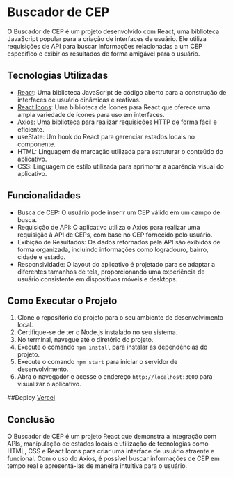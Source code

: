 # Buscador de CEP

O Buscador de CEP é um projeto desenvolvido com React, uma biblioteca JavaScript popular para a criação de interfaces de usuário. Ele utiliza requisições de API para buscar informações relacionadas a um CEP específico e exibir os resultados de forma amigável para o usuário.

## Tecnologias Utilizadas

- [React](https://pt-br.reactjs.org/): Uma biblioteca JavaScript de código aberto para a construção de interfaces de usuário dinâmicas e reativas.
- [React Icons](https://react-icons.github.io/react-icons/): Uma biblioteca de ícones para React que oferece uma ampla variedade de ícones para uso em interfaces.
- [Axios](https://axios-http.com/): Uma biblioteca para realizar requisições HTTP de forma fácil e eficiente.
- useState: Um hook do React para gerenciar estados locais no componente.
- HTML: Linguagem de marcação utilizada para estruturar o conteúdo do aplicativo.
- CSS: Linguagem de estilo utilizada para aprimorar a aparência visual do aplicativo.

## Funcionalidades

- Busca de CEP: O usuário pode inserir um CEP válido em um campo de busca.
- Requisição de API: O aplicativo utiliza o Axios para realizar uma requisição à API de CEPs, com base no CEP fornecido pelo usuário.
- Exibição de Resultados: Os dados retornados pela API são exibidos de forma organizada, incluindo informações como logradouro, bairro, cidade e estado.
- Responsividade: O layout do aplicativo é projetado para se adaptar a diferentes tamanhos de tela, proporcionando uma experiência de usuário consistente em dispositivos móveis e desktops.

## Como Executar o Projeto

1. Clone o repositório do projeto para o seu ambiente de desenvolvimento local.
2. Certifique-se de ter o Node.js instalado no seu sistema.
3. No terminal, navegue até o diretório do projeto.
4. Execute o comando `npm install` para instalar as dependências do projeto.
5. Execute o comando `npm start` para iniciar o servidor de desenvolvimento.
6. Abra o navegador e acesse o endereço `http://localhost:3000` para visualizar o aplicativo.

##Deploy
[Vercel](https://buscador-gamma.vercel.app/)


## Conclusão

O Buscador de CEP é um projeto React que demonstra a integração com APIs, manipulação de estados locais e utilização de tecnologias como HTML, CSS e React Icons para criar uma interface de usuário atraente e funcional. Com o uso do Axios, é possível buscar informações de CEP em tempo real e apresentá-las de maneira intuitiva para o usuário.
